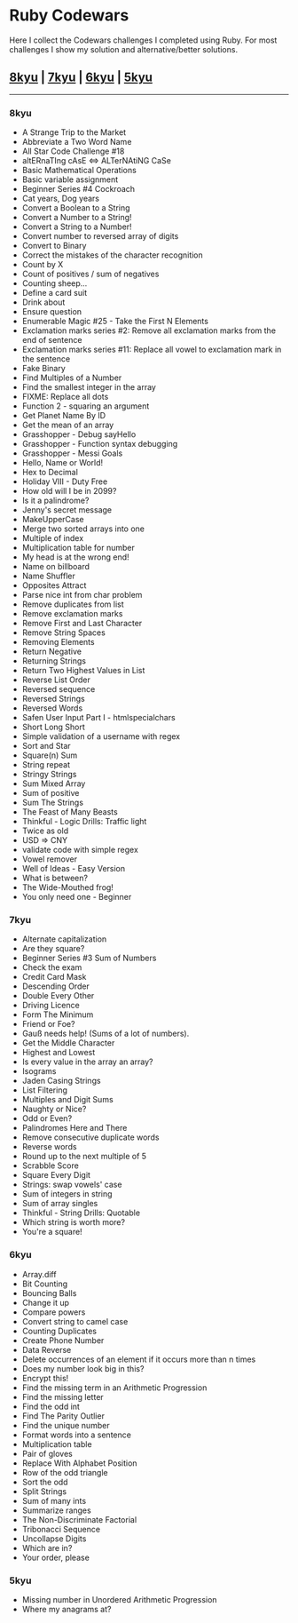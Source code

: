 # Ruby Codewars

Here I collect the Codewars challenges I completed using Ruby.
For most challenges I show my solution and alternative/better solutions.

## [8kyu](#8kyu) | [7kyu](#7kyu) | [6kyu](#6kyu) | [5kyu](#5kyu)

---

### 8kyu

* A Strange Trip to the Market
* Abbreviate a Two Word Name
* All Star Code Challenge #18
* altERnaTIng cAsE <=> ALTerNAtiNG CaSe
* Basic Mathematical Operations
* Basic variable assignment
* Beginner Series #4 Cockroach
* Cat years, Dog years
* Convert a Boolean to a String
* Convert a Number to a String!
* Convert a String to a Number!
* Convert number to reversed array of digits
* Convert to Binary
* Correct the mistakes of the character recognition
* Count by X
* Count of positives / sum of negatives
* Counting sheep...
* Define a card suit
* Drink about
* Ensure question
* Enumerable Magic #25 - Take the First N Elements
* Exclamation marks series #2: Remove all exclamation marks from the end of sentence
* Exclamation marks series #11: Replace all vowel to exclamation mark in the sentence
* Fake Binary
* Find Multiples of a Number
* Find the smallest integer in the array
* FIXME: Replace all dots
* Function 2 - squaring an argument 
* Get Planet Name By ID
* Get the mean of an array
* Grasshopper - Debug sayHello
* Grasshopper - Function syntax debugging
* Grasshopper - Messi Goals
* Hello, Name or World!
* Hex to Decimal
* Holiday VIII - Duty Free
* How old will I be in 2099?
* Is it a palindrome?
* Jenny's secret message
* MakeUpperCase
* Merge two sorted arrays into one 
* Multiple of index
* Multiplication table for number
* My head is at the wrong end!
* Name on billboard
* Name Shuffler
* Opposites Attract
* Parse nice int from char problem
* Remove duplicates from list
* Remove exclamation marks
* Remove First and Last Character
* Remove String Spaces
* Removing Elements
* Return Negative
* Returning Strings
* Return Two Highest Values in List
* Reverse List Order
* Reversed sequence
* Reversed Strings
* Reversed Words
* Safen User Input Part I - htmlspecialchars
* Short Long Short
* Simple validation of a username with regex
* Sort and Star
* Square(n) Sum
* String repeat
* Stringy Strings
* Sum Mixed Array
* Sum of positive
* Sum The Strings
* The Feast of Many Beasts
* Thinkful - Logic Drills: Traffic light
* Twice as old 
* USD => CNY
* validate code with simple regex
* Vowel remover
* Well of Ideas - Easy Version
* What is between?
* The Wide-Mouthed frog!
* You only need one - Beginner

### 7kyu

* Alternate capitalization
* Are they square?
* Beginner Series #3 Sum of Numbers
* Check the exam
* Credit Card Mask
* Descending Order
* Double Every Other
* Driving Licence
* Form The Minimum
* Friend or Foe?
* Gauß needs help! (Sums of a lot of numbers).
* Get the Middle Character
* Highest and Lowest
* Is every value in the array an array?
* Isograms
* Jaden Casing Strings
* List Filtering
* Multiples and Digit Sums
* Naughty or Nice?
* Odd or Even?
* Palindromes Here and There
* Remove consecutive duplicate words
* Reverse words
* Round up to the next multiple of 5
* Scrabble Score
* Square Every Digit
* Strings: swap vowels' case
* Sum of integers in string
* Sum of array singles
* Thinkful - String Drills: Quotable
* Which string is worth more?
* You're a square!

### 6kyu

* Array.diff
* Bit Counting
* Bouncing Balls
* Change it up
* Compare powers
* Convert string to camel case
* Counting Duplicates
* Create Phone Number
* Data Reverse
* Delete occurrences of an element if it occurs more than n times
* Does my number look big in this?
* Encrypt this!
* Find the missing term in an Arithmetic Progression
* Find the missing letter
* Find the odd int
* Find The Parity Outlier
* Find the unique number
* Format words into a sentence
* Multiplication table
* Pair of gloves
* Replace With Alphabet Position
* Row of the odd triangle
* Sort the odd
* Split Strings
* Sum of many ints
* Summarize ranges
* The Non-Discriminate Factorial
* Tribonacci Sequence
* Uncollapse Digits
* Which are in?
* Your order, please

### 5kyu

* Missing number in Unordered Arithmetic Progression
* Where my anagrams at?